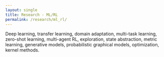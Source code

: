 ```yaml
---
layout: single
title: Research - ML/RL
permalink: /research/ml_rl/
---
```


Deep learning, transfer learning, domain adaptation, multi-task learning, zero-shot learning, multi-agent RL, exploration, state abstraction, metric learning, generative models, probabilistic graphical models, optimization, kernel methods.